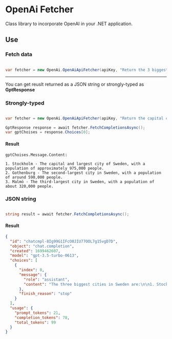 # OpenAi Fetcher

Class library to incorporate OpenAI in your .NET application.

## Use


### Fetch data
```CS
  
var fetcher = new OpenAi.OpenAiApiFetcher(apiKey, "Return the 3 biggest cities of the country", "Sweden");

```


---

You can get reuslt returned as a JSON string or strongly-typed as **GptResponse**



### Strongly-typed
```CS

var fetcher = new OpenAi.OpenAiApiFetcher(apiKey, "Return the capital city of the country", "Australia");

GptResponse response = await fetcher.FetchCompletionsAsync(); 
var gptChoises = response.Choices[0];

```

#### Result

` gptChoises.Message.Content: `
```Text
1. Stockholm - The capital and largest city of Sweden, with a population of approximately 975,000 people.
2. Gothenburg - The second-largest city in Sweden, with a population of around 590,000 people.
3. Malmö - The third-largest city in Sweden, with a population of about 320,000 people.
```



### JSON string
```CS

string result = await fetcher.FetchCompletionsAsync();
```

#### Result

```JSON
{
  "id": "chatcmpl-8Ig99G1IFcO0JIU77OOL7g15vgD7D",
  "object": "chat.completion",
  "created": 1699462607,
  "model": "gpt-3.5-turbo-0613",
  "choices": [
    {
      "index": 0,
      "message": {
        "role": "assistant",
        "content": "The three biggest cities in Sweden are:\n\n1. Stockholm - The capital and largest city of Sweden, with a population of approximately 975,000 people.\n2. Gothenburg - The second-largest city in Sweden, with a population of around 590,000 people.\n3. Malmö - The third-largest city in Sweden, with a population of about 320,000 people."
      },
      "finish_reason": "stop"
    }
  ],
  "usage": {
    "prompt_tokens": 21,
    "completion_tokens": 78,
    "total_tokens": 99
  }
}
```





